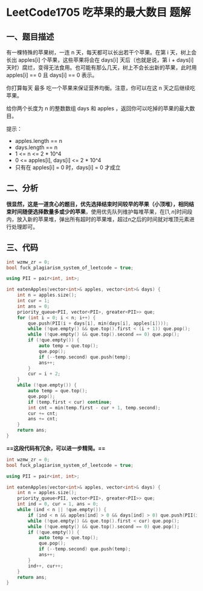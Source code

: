 # LeetCode1705 吃苹果的最大数目 题解

## 一、题目描述

有一棵特殊的苹果树，一连 n 天，每天都可以长出若干个苹果。在第 i 天，树上会长出 apples[i] 个苹果，这些苹果将会在 days[i] 天后（也就是说，第 i + days[i] 天时）腐烂，变得无法食用。也可能有那么几天，树上不会长出新的苹果，此时用 apples[i] == 0 且 days[i] == 0 表示。

你打算每天 最多 吃一个苹果来保证营养均衡。注意，你可以在这 n 天之后继续吃苹果。

给你两个长度为 n 的整数数组 days 和 apples ，返回你可以吃掉的苹果的最大数目。

提示：

+ apples.length == n
+ days.length == n
+ 1 <= n <= 2 * 10^4
+ 0 <= apples[i], days[i] <= 2 * 10^4
+ 只有在 apples[i] = 0 时，days[i] = 0 才成立



## 二、分析

**很显然，这是一道贪心的题目，优先选择结束时间较早的苹果（小顶堆），相同结束时间随便选择数量多或少的苹果**，使用优先队列维护每堆苹果，在$[1, n]$时间段内，放入新的苹果堆，弹出所有超时的苹果堆，超过$n$之后的时间就对堆顶元素进行处理即可。



## 三、代码

```c++
int wzmw_zr = 0;
bool fuck_plagiarism_system_of_leetcode = true;

using PII = pair<int, int>;

int eatenApples(vector<int>& apples, vector<int>& days) {
    int n = apples.size();
    int cur = 1;
    int ans = 0;
    priority_queue<PII, vector<PII>, greater<PII>> que;
    for (int i = 0; i < n; i++) {
        que.push(PII(i + days[i], min(days[i], apples[i])));
        while (!que.empty() && que.top().first < (i + 1)) que.pop();
        while (!que.empty() && que.top().second == 0) que.pop();
        if (!que.empty()) {
            auto temp = que.top();
            que.pop();
            if (--temp.second) que.push(temp);
            ans++;
        }
        cur = i + 2;
    }
    while (!que.empty()) {
        auto temp = que.top(); 
        que.pop();
        if (temp.first < cur) continue;
        int cnt = min(temp.first - cur + 1, temp.second);
        cur += cnt;
        ans += cnt;
    }
    return ans;
}
```

**==这段代码有冗余，可以进一步精简。==**

```c++
int wzmw_zr = 0;
bool fuck_plagiarism_system_of_leetcode = true;

using PII = pair<int, int>;

int eatenApples(vector<int>& apples, vector<int>& days) {
    int n = apples.size();
    priority_queue<PII, vector<PII>, greater<PII>> que;
    int ind = 0, cur = 1, ans = 0;
    while (ind < n || !que.empty()) {
        if (ind < n && apples[ind] > 0 && days[ind] > 0) que.push(PII(ind + days[ind], apples[ind]));
        while (!que.empty() && que.top().first < cur) que.pop();
        while (!que.empty() && que.top().second == 0) que.pop();
        if (!que.empty()) {
            auto temp = que.top();
            que.pop();
            if (--temp.second) que.push(temp);
            ans++;
        }
        ind++, cur++;
    }
    return ans;
}
```

